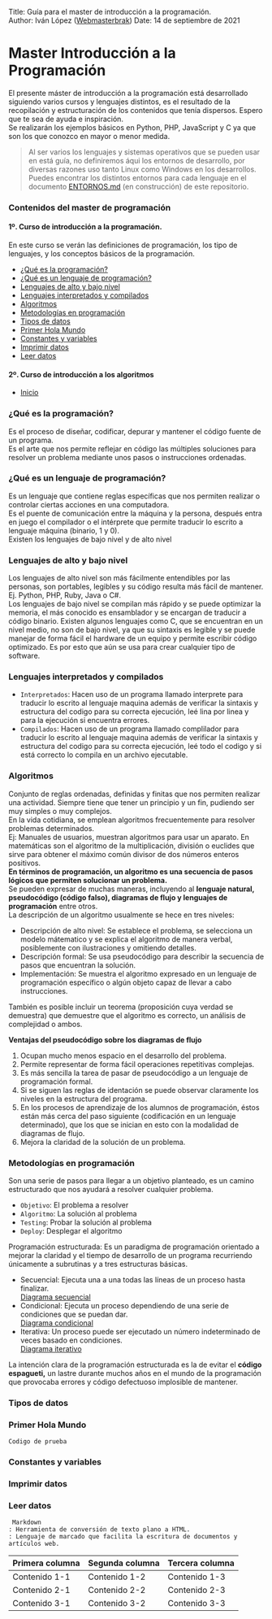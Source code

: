 Title: Guía para el master de introducción a la programación.  
Author: Iván López ([Webmasterbrak](https://www.informaticocoruna.com))
Date: 14 de septiembre de 2021
# Master Introducción a la Programación
El presente máster de introducción a la programación está desarrollado siguiendo varios cursos y lenguajes distintos, es el resultado de la recopilación y estructuración de los contenidos que tenía dispersos. Espero que te sea de ayuda e inspiración.  
Se realizarán los ejemplos básicos en Python, PHP, JavaScript y C ya que son los que conozco en mayor o menor medida.  
>Al ser varios los lenguajes y sistemas operativos que se pueden usar en está guía, no definiremos áqui los entornos de desarrollo, por diversas razones uso tanto Linux como Windows en los desarrollos.  
Puedes encontrar los distintos entornos para cada lenguaje en el documento [ENTORNOS.md](https://github.com/wbrak/master-intro-programing/blob/main/ENTORNOS.md) (en construcción) de este repositorio.
### Contenidos del master de programación
#### 1º. Curso de introducción a la programación.
En este curso se verán las definiciones de programación, los tipo de lenguajes, y los conceptos básicos de la programación.
- [¿Qué es la programación?](#Qué-es-la-programación)
- [¿Qué es un lenguaje de programación?](#Qué-es-un-lenguaje-de-programación)
- [Lenguajes de alto y bajo nivel](#Lenguajes-de-bajo-y-alto-nivel)
- [Lenguajes interpretados y compilados](#Lenguajes-interpretados-y-compilados)
- [Algoritmos](#Algoritmos)
- [Metodologías en programación](#Metodologías-en-programación)
- [Tipos de datos](#Tipos-de-datos)
- [Primer Hola Mundo](#Primer-Hola-Mundo)
- [Constantes y variables](#Constantes-y-variables)
- [Imprimir datos](#Imprimir-datos)
- [Leer datos](#Leer-datos)
#### 2º. Curso de introducción a los algoritmos
- [Inicio](#Master-Introducción-a-la-Programación)
### ¿Qué es la programación?
Es el proceso de diseñar, codificar, depurar y mantener el código fuente de un programa.  
Es el arte que nos permite reflejar en código las múltiples soluciones para resolver un problema mediante unos pasos o instrucciones ordenadas.
### ¿Qué es un lenguaje de programación?
Es un lenguaje que contiene reglas específicas que nos permiten realizar o controlar ciertas acciones en una computadora.  
Es el puente de comunicación entre la máquina y la persona, después entra en juego el compilador o el intérprete que permite traducir lo escrito a lenguaje máquina (binario, 1 y 0).  
Existen los lenguajes de bajo nivel y de alto nivel
### Lenguajes de alto y bajo nivel
Los lenguajes de alto nivel son más fácilmente entendibles por las personas, son portables, legibles y su código resulta más fácil de mantener. Ej. Python, PHP, Ruby, Java o C#.  
Los lenguajes de bajo nivel se compilan más rápido y se puede optimizar la memoria, el más conocido es ensamblador y se encargan de traducir a código binario.
Existen algunos lenguajes como C, que se encuentran en un nivel medio, no son de bajo nivel, ya que su sintaxis es legible y se puede manejar de forma fácil el hardware de un equipo y permite escribir código optimizado. Es por esto que aún se usa para crear cualquier tipo de software.
### Lenguajes interpretados y compilados
- `Interpretados`: Hacen uso de un programa llamado interprete para traducir lo escrito al lenguaje maquina además de verificar la sintaxis y estructura del codigo para su correcta ejecución, leé lina por linea y para la ejecución si encuentra errores.
- `Compilados`: Hacen uso de un programa llamado complilador para traducir lo escrito al lenguaje maquina además de verificar la sintaxis y estructura del codigo para su correcta ejecución, leé todo el codigo y si está correcto lo compila en un archivo ejecutable.
### Algoritmos
Conjunto de reglas ordenadas, definidas y finitas que nos permiten realizar una actividad. Siempre tiene que tener un principio y un fin, pudiendo ser muy simples o muy complejos.  
En la vida cotidiana, se emplean algoritmos frecuentemente para resolver problemas determinados.  
Ej: Manuales de usuarios, muestran algoritmos para usar un aparato. En matemáticas son el algoritmo de la multiplicación, división o euclides que sirve para obtener el máximo común divisor de dos números enteros positivos.  
**En términos de programación, un algoritmo es una secuencia de pasos lógicos que permiten solucionar un problema.**  
Se pueden expresar de muchas maneras, incluyendo al **lenguaje natural, pseudocódigo (código falso), diagramas de flujo y lenguajes de programación** entre otros.  
La descripción de un algoritmo usualmente se hece en tres niveles:
- Descripción de alto nivel: Se establece el problema, se selecciona un modelo mátematico y se explica el algoritmo de manera verbal, posiblemente con ilustraciones y omitiendo detalles.  
- Descripción formal: Se usa pseudocódigo para describir la secuencia de pasos que encuentran la solución.  
- Implementación: Se muestra el algoritmo expresado en un lenguaje de programación específico o algún objeto capaz de llevar a cabo instrucciones.

También es posible incluir un teorema (proposición cuya verdad se demuestra) que demuestre que el algoritmo es correcto, un análisis de complejidad o ambos.  

**Ventajas del pseudocódigo sobre los diagramas de flujo**  
1. Ocupan mucho menos espacio en el desarrollo del problema.
2. Permite representar de forma fácil operaciones repetitivas complejas.
3. Es más sencilla la tarea de pasar de pseudocódigo a un lenguaje de programación formal.
4. Si se siguen las reglas de identación se puede observar claramente los niveles en la estructura del programa.
5. En los procesos de aprendizaje de los alumnos de programación, éstos están más cerca del paso siguiente (codificación en un lenguaje determinado), que los que se inician en esto con la modalidad de diagramas de flujo.
6. Mejora la claridad de la solución de un problema.
### Metodologías en programación
Son una serie de pasos para llegar a un objetivo planteado, es un camino estructurado que nos ayudará a resolver cualquier problema.
- `Objetivo`: El problema a resolver
- `Algoritmo`: La solución al problema
- `Testing`: Probar la solución al problema
- `Deploy`: Desplegar el algoritmo

Programación estructurada: Es un paradigma de programación orientado a mejorar la claridad y el tiempo de desarrollo de un programa recurriendo únicamente a subrutinas y a tres estructuras básicas.
- Secuencial: Ejecuta una a una todas las líneas de un proceso hasta finalizar.  
[Diagrama secuencial](/diagramas/Secuencial.png "Diagrama secuencial")  
- Condicional: Ejecuta un proceso dependiendo de una serie de condiciones que se puedan dar.  
[Diagrama condicional](/diagramas/Condicional.png "Diagrama condicional")
- Iterativa: Un proceso puede ser ejecutado un número indeterminado de veces basado en condiciones.  
[Diagrama iterativo](/diagramas/Iterativa.png "Diagrama iterativo")

La intención clara de la programación estructurada es la de evitar el **código espagueti,** un lastre durante muchos años en el mundo de la programación que provocaba errores y código defectuoso implosible de mantener.
### Tipos de datos
### Primer Hola Mundo
~~~~
Codigo de prueba
~~~~

### Constantes y variables

### Imprimir datos

### Leer datos

~~~~
 Markdown
: Herramienta de conversión de texto plano a HTML.
: Lenguaje de marcado que facilita la escritura de documentos y artículos web.
~~~~
| Primera columna | Segunda columna | Tercera columna |
| -- | -- | -- |
| Contenido 1-1 | Contenido 1-2 | Contenido 1-3 |
| Contenido 2-1 | Contenido 2-2 | Contenido 2-3 |
| Contenido 3-1 | Contenido 3-2 | Contenido 3-3 |
